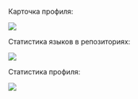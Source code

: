 Карточка профиля: 

![](https://github-profile-summary-cards.vercel.app/api/cards/profile-details?username=vladislav-gh-dump&theme=github_dark)

Статистика языков в репозиториях:

![](https://github-profile-summary-cards.vercel.app/api/cards/repos-per-language?username=vladislav-gh-dump&theme=github_dark)

Статистика профиля:

![](https://github-profile-summary-cards.vercel.app/api/cards/stats?username=vladislav-gh-dump&theme=github_dark)
